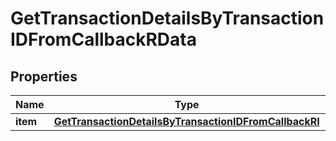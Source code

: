 

# GetTransactionDetailsByTransactionIDFromCallbackRData


## Properties

| Name | Type | Description | Notes |
|------------ | ------------- | ------------- | -------------|
|**item** | [**GetTransactionDetailsByTransactionIDFromCallbackRI**](GetTransactionDetailsByTransactionIDFromCallbackRI.md) |  |  |



